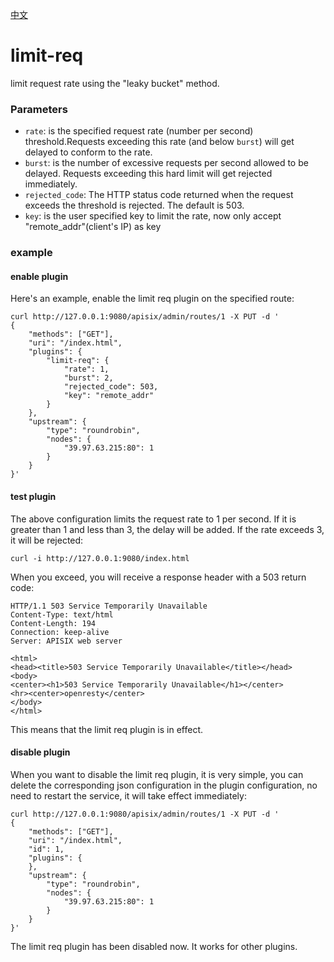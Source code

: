 [中文](limit-req-cn.md)
# limit-req

limit request rate using the "leaky bucket" method.

### Parameters
* `rate`: is the specified request rate (number per second) threshold.Requests exceeding this rate (and below `burst`) will get delayed to conform to the rate.
* `burst`: is the number of excessive requests per second allowed to be delayed. Requests exceeding this hard limit will get rejected immediately.
* `rejected_code`: The HTTP status code returned when the request exceeds the threshold is rejected. The default is 503.
* `key`: is the user specified key to limit the rate, now only accept "remote_addr"(client's IP) as key

### example

#### enable plugin
Here's an example, enable the limit req plugin on the specified route:

```shell
curl http://127.0.0.1:9080/apisix/admin/routes/1 -X PUT -d '
{
	"methods": ["GET"],
	"uri": "/index.html",
	"plugins": {
		"limit-req": {
			"rate": 1,
			"burst": 2,
			"rejected_code": 503,
			"key": "remote_addr"
		}
	},
	"upstream": {
		"type": "roundrobin",
		"nodes": {
			"39.97.63.215:80": 1
		}
	}
}'
```

#### test plugin
The above configuration limits the request rate to 1 per second. If it is greater than 1 and less than 3, the delay will be added. If the rate exceeds 3, it will be rejected:
```shell
curl -i http://127.0.0.1:9080/index.html
```

When you exceed, you will receive a response header with a 503 return code:
```
HTTP/1.1 503 Service Temporarily Unavailable
Content-Type: text/html
Content-Length: 194
Connection: keep-alive
Server: APISIX web server

<html>
<head><title>503 Service Temporarily Unavailable</title></head>
<body>
<center><h1>503 Service Temporarily Unavailable</h1></center>
<hr><center>openresty</center>
</body>
</html>
```

This means that the limit req plugin is in effect.

#### disable plugin
When you want to disable the limit req plugin, it is very simple,
 you can delete the corresponding json configuration in the plugin configuration,
  no need to restart the service, it will take effect immediately:
```shell
curl http://127.0.0.1:9080/apisix/admin/routes/1 -X PUT -d '
{
	"methods": ["GET"],
	"uri": "/index.html",
	"id": 1,
	"plugins": {
	},
	"upstream": {
		"type": "roundrobin",
		"nodes": {
			"39.97.63.215:80": 1
		}
	}
}'
```

The limit req plugin has been disabled now. It works for other plugins.
